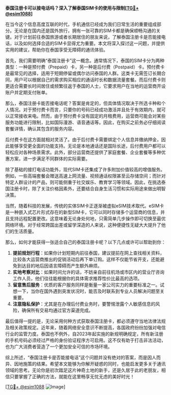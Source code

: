 **泰国注册卡可以接电话吗？深入了解泰国SIM卡的使用与限制[[TG💪+ @esim1088](https://t.me/s/esim1088)]**

在当今这个信息高度互联的时代，手机通信已经成为我们日常生活的重要组成部分。无论是在国内还是国外旅行，拥有一张可靠的SIM卡都是确保顺畅沟通的关键。对于计划前往泰国旅游或者长期居住的朋友来说，了解泰国注册卡是否能接电话，以及如何选择合适的SIM卡显得尤为重要。本文将深入探讨这一问题，并提供实用的建议，帮助你在泰国享受无障碍的通讯体验。

首先，我们需要明确“泰国注册卡”这一概念。通常情况下，泰国的SIM卡分为两种类型：一种是预付费（Prepaid）卡，另一种是后付费（Postpaid）卡。预付费卡是最常见的选择，适用于短期停留或偶尔访问泰国的人群。这类卡无需签订长期合同，用户可以根据自己的需求购买相应的通话时长和数据流量套餐。而后付费卡则更适合需要长时间居住或频繁往返于泰国的人士，它要求用户在当地的运营商开设账户并定期支付账单。

那么，泰国注册卡能否接电话呢？答案是肯定的，但具体情况取决于所选卡种和个人情况。对于预付费卡而言，只要你的号码已经成功激活并且处于有效期内，就可以正常接收来电。然而，由于预付费卡没有固定的月租费用，运营商可能会对某些服务功能进行限制，比如国际漫游、语音通话等。因此，在购买之前务必仔细阅读套餐详情，确认其包含的服务内容。

后付费卡在这方面就相对灵活了。由于后付费卡需要绑定个人信息并缴纳押金，因此能够享受更全面的功能支持。无论是本地通话还是国际长途，后付费用户都可以轻松应对各种场景需求。此外，部分运营商还提供了家庭套餐、企业套餐等多种优惠方案，进一步满足不同群体的实际需要。

除了基础的接打电话功能外，现代SIM卡还集成了许多附加价值较高的增值服务。例如，一些高端套餐会赠送高速上网流量、视频通话权限甚至云存储空间；而针对特定人群设计的产品，则可能侧重于社交娱乐、教育学习等领域。因此，在挑选泰国注册卡时，除了关注价格因素外，还要结合自身生活习惯和实际用途来做出明智决策。

当然，随着科技的发展，传统的实体SIM卡正逐渐被虚拟eSIM技术取代。eSIM卡是一种嵌入式芯片形式存在的新型SIM卡，它可以同时存储多个运营商的信息，并且支持远程配置更改。这意味着无论身处何地，只需简单几步操作即可切换至最优网络环境。对于经常跨国出差或留学深造的人来说，这种便捷性无疑大大提升了他们的生活质量。

那么，如何才能获得一张适合自己的泰国注册卡呢？以下几点或许可以帮助到你：

1. **提前规划行程**：如果你计划短期内前往泰国，建议提前在网上查找相关资料，比较各大运营商推出的促销活动后再下单订购。这样不仅能节省开支，还能避免到达目的地后因语言障碍而产生额外麻烦。
2. **实地考察对比**：如果时间允许的话，不妨亲自前往机场或市区内的营业厅咨询工作人员，他们往往能根据你的具体需求推荐性价比最高的选项。
3. **留意售后服务**：优质的客户服务同样是衡量一家公司实力的重要标准之一。试想一下，当你在国外遇到突发状况时，能否及时联系到专业人员解决问题至关重要。
4. **注意隐私保护**：尤其是在办理后付费业务时，要警惕泄露个人敏感信息的风险，确保所有交易均通过官方渠道完成。

最后值得一提的是，无论采用何种方式获取泰国注册卡，都必须遵守当地法律法规及相关政策规定。近年来，随着网络安全意识不断提高，各国政府纷纷加强对电信行业的监管力度。泰国也不例外，自2023年起实施的新规明确规定，所有新注册的手机号码必须经过严格的身份验证程序方可启用。这不仅有助于打击非法活动，也为广大消费者营造了一个更加安全可信的市场环境。

综上所述，“泰国注册卡是否能接电话”这个问题并没有绝对的答案，而是因人而异、因地施策的结果。希望本文能够为你解开疑惑的同时，也能启发更多关于通讯领域的思考。无论你是初次踏足这片神奇土地的新手，还是久居于此的老朋友，相信只要掌握了正确的方法，就能在这里畅享无忧无虑的美好时光！

[[TG💪+ @esim1088](https://t.me/s/esim1088) ![Image](https://i.postimg.cc/4NQfJmqS/Snipaste-2025-05-13-00-14-12.png)]